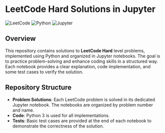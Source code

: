 
# LeetCode Hard Solutions in Jupyter

![LeetCode](https://img.shields.io/badge/LeetCode-Hard-brightgreen)
![Python](https://img.shields.io/badge/Python-3.x-blue)
![Jupyter](https://img.shields.io/badge/Notebook-Jupyter-orange)


## Overview

This repository contains solutions to **LeetCode Hard** level problems, implemented using Python and organized in Jupyter notebooks. The goal is to practice problem-solving and enhance coding skills in a structured way. Each notebook provides a clear explanation, code implementation, and some test cases to verify the solution.

## Repository Structure

- **Problem Solutions**: Each LeetCode problem is solved in its dedicated Jupyter notebook. The notebooks are organized by problem number and name.
- **Code**: Python 3 is used for all implementations.
- **Tests**: Basic test cases are provided at the end of each notebook to demonstrate the correctness of the solution.



